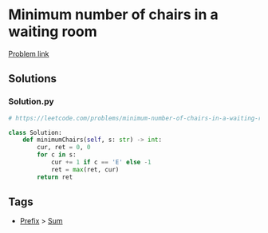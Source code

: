 # Minimum number of chairs in a waiting room

[Problem link](https://leetcode.com/problems/minimum-number-of-chairs-in-a-waiting-room/)

## Solutions


### Solution.py
```py
# https://leetcode.com/problems/minimum-number-of-chairs-in-a-waiting-room/

class Solution:
    def minimumChairs(self, s: str) -> int:
        cur, ret = 0, 0
        for c in s:
            cur += 1 if c == 'E' else -1
            ret = max(ret, cur)
        return ret
```
## Tags

* [Prefix](/Collections/prefix.md#prefix) > [Sum](/Collections/prefix.md#sum)
